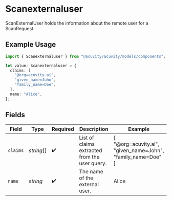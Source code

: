 # Scanexternaluser

ScanExternalUser holds the information about the remote user for a ScanRequest.

## Example Usage

```typescript
import { Scanexternaluser } from "@acuvity/acuvity/models/components";

let value: Scanexternaluser = {
  claims: [
    "@org=acuvity.ai",
    "given_name=John",
    "family_name=Doe",
  ],
  name: "Alice",
};
```

## Fields

| Field                                                       | Type                                                        | Required                                                    | Description                                                 | Example                                                     |
| ----------------------------------------------------------- | ----------------------------------------------------------- | ----------------------------------------------------------- | ----------------------------------------------------------- | ----------------------------------------------------------- |
| `claims`                                                    | *string*[]                                                  | :heavy_check_mark:                                          | List of claims extracted from the user query.               | [<br/>"@org=acuvity.ai",<br/>"given_name=John",<br/>"family_name=Doe"<br/>] |
| `name`                                                      | *string*                                                    | :heavy_check_mark:                                          | The name of the external user.                              | Alice                                                       |